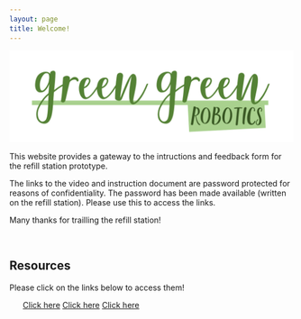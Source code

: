 ```yaml
---
layout: page
title: Welcome!
---
```


[![logoPicture](images/green_green_robotics_logo_v1.png)]()


This website provides a gateway to the intructions and feedback form for the refill station prototype.

The links to the video and instruction document are password protected for reasons of confidentiality. The password has been made available (written on the refill station). Please use this to access the links.

Many thanks for trailling the refill station!

<!--Comment: Paragrpah spacing-->

<br>

<div id="resourcesPanel" class="container p-3 my-3 bg-primary">
<h2>Resources</h2> 
  <p>Please click on the links below to access them!</p>
<ul class="list-group">
  <a href="https://www.w3schools.com/python/" target="_blank" class="list-group-item list-group-item-action">Click here</a>
  <a href="https://www.w3schools.com/python/" target="_blank" class="list-group-item list-group-item-action">Click here</a>
  <a href="https://www.w3schools.com/python/" target="_blank" class="list-group-item list-group-item-action">Click here</a>
</ul>
</div>

<!--Comment: Paragrpah spacing-->
<br>
<br>
